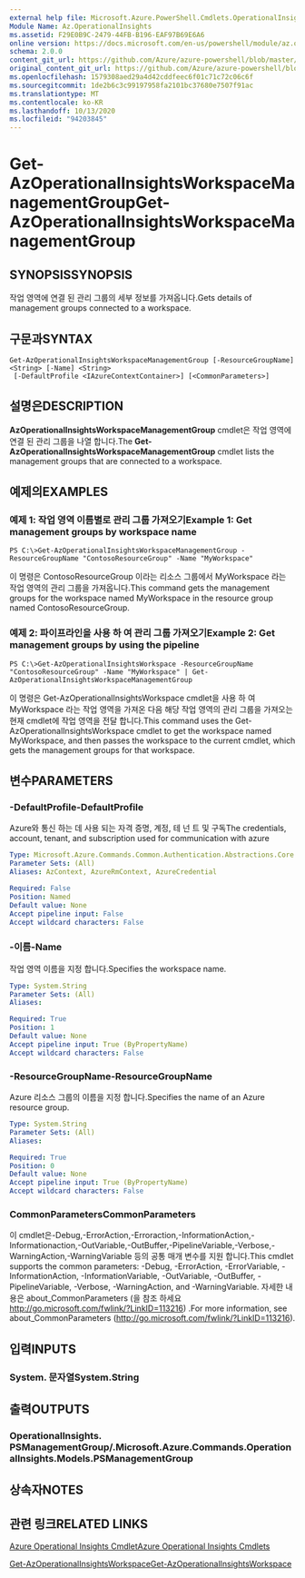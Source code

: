 ```yaml
---
external help file: Microsoft.Azure.PowerShell.Cmdlets.OperationalInsights.dll-Help.xml
Module Name: Az.OperationalInsights
ms.assetid: F29E0B9C-2479-44FB-B196-EAF97B69E6A6
online version: https://docs.microsoft.com/en-us/powershell/module/az.operationalinsights/get-azoperationalinsightsworkspacemanagementgroup
schema: 2.0.0
content_git_url: https://github.com/Azure/azure-powershell/blob/master/src/OperationalInsights/OperationalInsights/help/Get-AzOperationalInsightsWorkspaceManagementGroup.md
original_content_git_url: https://github.com/Azure/azure-powershell/blob/master/src/OperationalInsights/OperationalInsights/help/Get-AzOperationalInsightsWorkspaceManagementGroup.md
ms.openlocfilehash: 1579308aed29a4d42cddfeec6f01c71c72c06c6f
ms.sourcegitcommit: 1de2b6c3c99197958fa2101bc37680e7507f91ac
ms.translationtype: MT
ms.contentlocale: ko-KR
ms.lasthandoff: 10/13/2020
ms.locfileid: "94203845"
---
```

# <span data-ttu-id="12009-101">Get-AzOperationalInsightsWorkspaceManagementGroup</span><span class="sxs-lookup"><span data-stu-id="12009-101">Get-AzOperationalInsightsWorkspaceManagementGroup</span></span>

## <span data-ttu-id="12009-102">SYNOPSIS</span><span class="sxs-lookup"><span data-stu-id="12009-102">SYNOPSIS</span></span>
<span data-ttu-id="12009-103">작업 영역에 연결 된 관리 그룹의 세부 정보를 가져옵니다.</span><span class="sxs-lookup"><span data-stu-id="12009-103">Gets details of management groups connected to a workspace.</span></span>

## <span data-ttu-id="12009-104">구문과</span><span class="sxs-lookup"><span data-stu-id="12009-104">SYNTAX</span></span>

```
Get-AzOperationalInsightsWorkspaceManagementGroup [-ResourceGroupName] <String> [-Name] <String>
 [-DefaultProfile <IAzureContextContainer>] [<CommonParameters>]
```

## <span data-ttu-id="12009-105">설명은</span><span class="sxs-lookup"><span data-stu-id="12009-105">DESCRIPTION</span></span>
<span data-ttu-id="12009-106">**AzOperationalInsightsWorkspaceManagementGroup** cmdlet은 작업 영역에 연결 된 관리 그룹을 나열 합니다.</span><span class="sxs-lookup"><span data-stu-id="12009-106">The **Get-AzOperationalInsightsWorkspaceManagementGroup** cmdlet lists the management groups that are connected to a workspace.</span></span>

## <span data-ttu-id="12009-107">예제의</span><span class="sxs-lookup"><span data-stu-id="12009-107">EXAMPLES</span></span>

### <span data-ttu-id="12009-108">예제 1: 작업 영역 이름별로 관리 그룹 가져오기</span><span class="sxs-lookup"><span data-stu-id="12009-108">Example 1: Get management groups by workspace name</span></span>
```
PS C:\>Get-AzOperationalInsightsWorkspaceManagementGroup -ResourceGroupName "ContosoResourceGroup" -Name "MyWorkspace"
```

<span data-ttu-id="12009-109">이 명령은 ContosoResourceGroup 이라는 리소스 그룹에서 MyWorkspace 라는 작업 영역의 관리 그룹을 가져옵니다.</span><span class="sxs-lookup"><span data-stu-id="12009-109">This command gets the management groups for the workspace named MyWorkspace in the resource group named ContosoResourceGroup.</span></span>

### <span data-ttu-id="12009-110">예제 2: 파이프라인을 사용 하 여 관리 그룹 가져오기</span><span class="sxs-lookup"><span data-stu-id="12009-110">Example 2: Get management groups by using the pipeline</span></span>
```
PS C:\>Get-AzOperationalInsightsWorkspace -ResourceGroupName "ContosoResourceGroup" -Name "MyWorkspace" | Get-AzOperationalInsightsWorkspaceManagementGroup
```

<span data-ttu-id="12009-111">이 명령은 Get-AzOperationalInsightsWorkspace cmdlet을 사용 하 여 MyWorkspace 라는 작업 영역을 가져온 다음 해당 작업 영역의 관리 그룹을 가져오는 현재 cmdlet에 작업 영역을 전달 합니다.</span><span class="sxs-lookup"><span data-stu-id="12009-111">This command uses the Get-AzOperationalInsightsWorkspace cmdlet to get the workspace named MyWorkspace, and then passes the workspace to the current cmdlet, which gets the management groups for that workspace.</span></span>

## <span data-ttu-id="12009-112">변수</span><span class="sxs-lookup"><span data-stu-id="12009-112">PARAMETERS</span></span>

### <span data-ttu-id="12009-113">-DefaultProfile</span><span class="sxs-lookup"><span data-stu-id="12009-113">-DefaultProfile</span></span>
<span data-ttu-id="12009-114">Azure와 통신 하는 데 사용 되는 자격 증명, 계정, 테 넌 트 및 구독</span><span class="sxs-lookup"><span data-stu-id="12009-114">The credentials, account, tenant, and subscription used for communication with azure</span></span>

```yaml
Type: Microsoft.Azure.Commands.Common.Authentication.Abstractions.Core.IAzureContextContainer
Parameter Sets: (All)
Aliases: AzContext, AzureRmContext, AzureCredential

Required: False
Position: Named
Default value: None
Accept pipeline input: False
Accept wildcard characters: False
```

### <span data-ttu-id="12009-115">-이름</span><span class="sxs-lookup"><span data-stu-id="12009-115">-Name</span></span>
<span data-ttu-id="12009-116">작업 영역 이름을 지정 합니다.</span><span class="sxs-lookup"><span data-stu-id="12009-116">Specifies the workspace name.</span></span>

```yaml
Type: System.String
Parameter Sets: (All)
Aliases:

Required: True
Position: 1
Default value: None
Accept pipeline input: True (ByPropertyName)
Accept wildcard characters: False
```

### <span data-ttu-id="12009-117">-ResourceGroupName</span><span class="sxs-lookup"><span data-stu-id="12009-117">-ResourceGroupName</span></span>
<span data-ttu-id="12009-118">Azure 리소스 그룹의 이름을 지정 합니다.</span><span class="sxs-lookup"><span data-stu-id="12009-118">Specifies the name of an Azure resource group.</span></span>

```yaml
Type: System.String
Parameter Sets: (All)
Aliases:

Required: True
Position: 0
Default value: None
Accept pipeline input: True (ByPropertyName)
Accept wildcard characters: False
```

### <span data-ttu-id="12009-119">CommonParameters</span><span class="sxs-lookup"><span data-stu-id="12009-119">CommonParameters</span></span>
<span data-ttu-id="12009-120">이 cmdlet은-Debug,-ErrorAction,-Erroraction,-InformationAction,-Informationaction,-OutVariable,-OutBuffer,-PipelineVariable,-Verbose,-WarningAction,-WarningVariable 등의 공통 매개 변수를 지원 합니다.</span><span class="sxs-lookup"><span data-stu-id="12009-120">This cmdlet supports the common parameters: -Debug, -ErrorAction, -ErrorVariable, -InformationAction, -InformationVariable, -OutVariable, -OutBuffer, -PipelineVariable, -Verbose, -WarningAction, and -WarningVariable.</span></span> <span data-ttu-id="12009-121">자세한 내용은 about_CommonParameters (을 참조 하세요 http://go.microsoft.com/fwlink/?LinkID=113216) .</span><span class="sxs-lookup"><span data-stu-id="12009-121">For more information, see about_CommonParameters (http://go.microsoft.com/fwlink/?LinkID=113216).</span></span>

## <span data-ttu-id="12009-122">입력</span><span class="sxs-lookup"><span data-stu-id="12009-122">INPUTS</span></span>

### <span data-ttu-id="12009-123">System. 문자열</span><span class="sxs-lookup"><span data-stu-id="12009-123">System.String</span></span>

## <span data-ttu-id="12009-124">출력</span><span class="sxs-lookup"><span data-stu-id="12009-124">OUTPUTS</span></span>

### <span data-ttu-id="12009-125">OperationalInsights. PSManagementGroup/.</span><span class="sxs-lookup"><span data-stu-id="12009-125">Microsoft.Azure.Commands.OperationalInsights.Models.PSManagementGroup</span></span>

## <span data-ttu-id="12009-126">상속자</span><span class="sxs-lookup"><span data-stu-id="12009-126">NOTES</span></span>

## <span data-ttu-id="12009-127">관련 링크</span><span class="sxs-lookup"><span data-stu-id="12009-127">RELATED LINKS</span></span>

[<span data-ttu-id="12009-128">Azure Operational Insights Cmdlet</span><span class="sxs-lookup"><span data-stu-id="12009-128">Azure Operational Insights Cmdlets</span></span>](./Az.OperationalInsights.md)

[<span data-ttu-id="12009-129">Get-AzOperationalInsightsWorkspace</span><span class="sxs-lookup"><span data-stu-id="12009-129">Get-AzOperationalInsightsWorkspace</span></span>](./Get-AzOperationalInsightsWorkspace.md)


